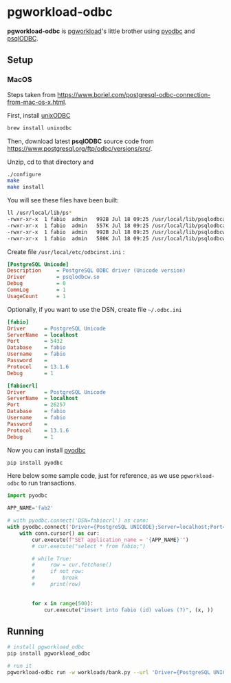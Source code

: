 # pgworkload-odbc

**pgworkload-odbc** is [pgworkload](https://github.com/fabiog1901/pgworkload)'s little brother using [pyodbc](https://github.com/mkleehammer/pyodbc) and [psqlODBC](https://odbc.postgresql.org/).

## Setup

### MacOS

Steps taken from <https://www.boriel.com/postgresql-odbc-connection-from-mac-os-x.html>.

First, install [unixODBC](https://www.unixodbc.org/)

```bash
brew install unixodbc
```

Then, download latest **psqlODBC** source code from <https://www.postgresql.org/ftp/odbc/versions/src/>.

Unzip, cd to that directory and

```bash
./configure
make
make install
```

You will see these files have been built:

```bash
ll /usr/local/lib/ps*
-rwxr-xr-x  1 fabio  admin   992B Jul 18 09:25 /usr/local/lib/psqlodbca.la*
-rwxr-xr-x  1 fabio  admin   557K Jul 18 09:25 /usr/local/lib/psqlodbca.so*
-rwxr-xr-x  1 fabio  admin   992B Jul 18 09:25 /usr/local/lib/psqlodbcw.la*
-rwxr-xr-x  1 fabio  admin   580K Jul 18 09:25 /usr/local/lib/psqlodbcw.so*
```

Create file `/usr/local/etc/odbcinst.ini` :

```ini
[PostgreSQL Unicode]
Description     = PostgreSQL ODBC driver (Unicode version)
Driver          = psqlodbcw.so
Debug           = 0
CommLog         = 1
UsageCount      = 1
```

Optionally, if you want to use the DSN, create file `~/.odbc.ini`

```ini
[fabio]
Driver      = PostgreSQL Unicode
ServerName  = localhost
Port        = 5432
Database    = fabio
Username    = fabio
Password    = 
Protocol    = 13.1.6
Debug       = 1

[fabiocrl]
Driver      = PostgreSQL Unicode
ServerName  = localhost
Port        = 26257
Database    = fabio
Username    = fabio
Password    = 
Protocol    = 13.1.6
Debug       = 1
```

Now you can install [pyodbc](https://github.com/mkleehammer/pyodbc)

```bash
pip install pyodbc
```

Here below some sample code, just for reference, as we use `pgworkload-odbc` to run transactions.

```python
import pyodbc

APP_NAME='fab2'

# with pyodbc.connect('DSN=fabiocrl') as conn:
with pyodbc.connect('Driver={PostgreSQL UNICODE};Server=localhost;Port=26257;Database=fabio;Uid=fabio;Pwd=fabio;sslmode=require', autocommit=True,) as conn:
    with conn.cursor() as cur:
        cur.execute(f"SET application_name = '{APP_NAME}'")
        # cur.execute("select * from fabio;")

        # while True:
        #     row = cur.fetchone()
        #     if not row:
        #         break
        #     print(row)
    
    
        for x in range(500):
            cur.execute("insert into fabio (id) values (?)", (x, ))
```

## Running

```bash
# install pgworkload_odbc
pip install pgworkload_odbc

# run it
pgworkload-odbc run -w workloads/bank.py --url 'Driver={PostgreSQL UNICODE};Server=localhost;Port=26257;Database=bank;Uid=fabio;Pwd=fabio;sslmode=require' -c 1
```
